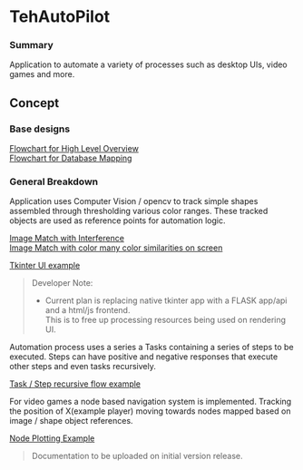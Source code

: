 # TehAutoPilot

### Summary
Application to automate a variety of processes such as desktop UIs, video games and more.

## Concept
### Base designs
[Flowchart for High Level Overview](https://github.com/TehCactusPlant/TehAutoPilot/tree/main/Concepts/AutoPilot%20HighLevelConcept.png)  
[Flowchart for Database Mapping](https://github.com/TehCactusPlant/TehAutoPilot/tree/main/Concepts/AutoPilot%20DB%20Plan.png)

### General Breakdown
Application uses Computer Vision / opencv to track simple shapes assembled through thresholding various color ranges. 
These tracked objects are used as reference points for automation logic.

[Image Match with Interference](https://github.com/TehCactusPlant/TehAutoPilot/tree/main/Concepts/Image$20Match%20With%20Interference.png)  
[Image Match with color many color similarities on screen](https://github.com/TehCactusPlant/TehAutoPilot/tree/main/Concepts/Image%20Match%20with%20many%20similarities.png)  

[Tkinter UI example](https://github.com/TehCactusPlant/TehAutoPilot/tree/main/Concepts/AutoPilot%20DB%20Plan.png)
> Developer Note:  
> * Current plan is replacing native tkinter app with a FLASK app/api and a html/js frontend.  
> This is to free up processing resources being used on rendering UI.

Automation process uses a series a Tasks containing a series of steps to be executed. Steps can have positive and 
negative responses that execute other steps and even tasks recursively. 

[Task / Step recursive flow example](https://github.com/TehCactusPlant/TehAutoPilot/tree/main/Concepts/TaskStep%20Example.png)


For video games a node based navigation system is implemented. Tracking the position of X(example player) moving towards nodes mapped based on image / shape object references.

[Node Plotting Example](https://github.com/TehCactusPlant/TehAutoPilot/tree/main/Concepts/Node%20Navigation%201.png)
> Documentation to be uploaded  on initial version release.